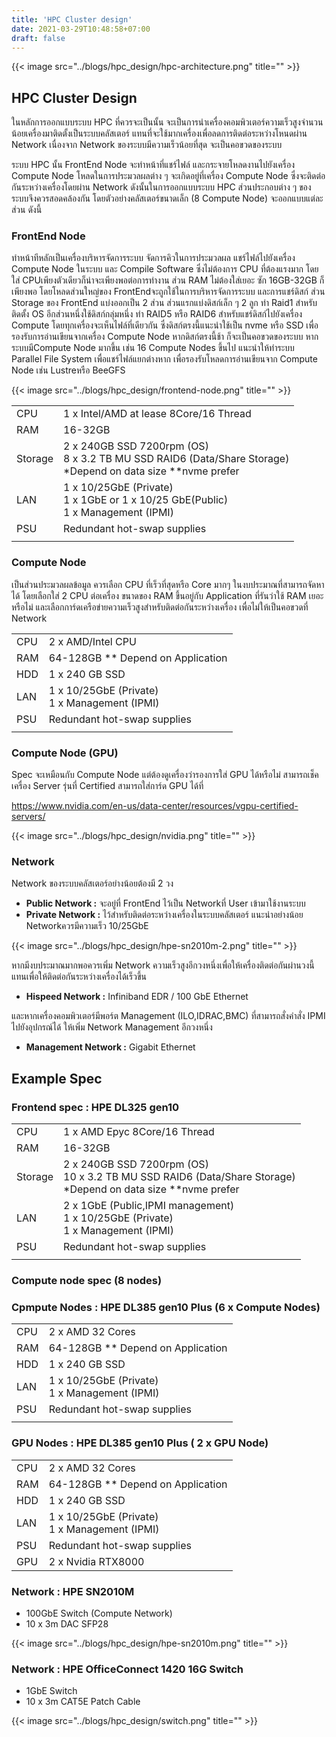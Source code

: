 ```yaml
---
title: 'HPC Cluster design'
date: 2021-03-29T10:48:58+07:00
draft: false
---
```

{{< image src="../blogs/hpc_design/hpc-architecture.png" title="" >}}

## HPC Cluster Design

ในหลักการออกแบบระบบ HPC ที่ควรจะเป็นนั้น จะเป็นการนำเครื่องคอมพิวเตอร์ความเร็วสูงจำนวนน้อยเครื่องมาติดตั้งเป็นระบบคลัสเตอร์ แทนที่จะใช้มากเครื่องเพื่อลดการติดต่อระหว่างโหนดผ่าน Network เนื่องจาก Network ของระบบมีความเร็วน้อยที่สุด จะเป็นคอขวดของระบบ

ระบบ HPC นั้น FrontEnd Node จะทำหน้าที่แชร์ไฟล์ และกระจายโหลดงานไปยังเครื่อง Compute Node  โหลดในการประมวลผลต่าง ๆ จะเกิดอยู่ที่เครื่อง Compute Node ซึ่งจะติดต่อกันระหว่างเครื่องโดยผ่าน Network ดังนั้นในการออกแบบระบบ HPC  ส่วนประกอบต่าง ๆ ของระบบจึงควรสอดคล้องกัน โดยตัวอย่างคลัสเตอร์ขนาดเล็ก (8 Compute Node) จะออกแบบแต่ละส่วน ดังนี้

### FrontEnd Node
ทำหน้าทีหลักเป็นเครื่องบริหารจัดการระบบ จัดการคิวในการประมวลผล แชร์ไฟล์ไปยังเครื่อง Compute Node ในระบบ และ Compile Software ซึ่งไม่ต้องการ CPU ที่ต้องแรงมาก โดยใส่ CPUเพียงตัวเดียวก็น่าจะเพียงพอต่อการทำงาน   ส่วน RAM ไม่ต้องใส่เยอะ ซัก 16GB-32GB ก็เพียงพอ โดยโหลดส่วนใหญ่ของ FrontEndจะถูกใช้ในการบริหารจัดการระบบ และการแชร์ดิสก์ ส่วน Storage ของ FrontEnd แบ่งออกเป็น 2 ส่วน ส่วนแรกแบ่งดิสก์เล็ก ๆ 2 ลูก ทำ Raid1 สำหรับติดตั้ง OS  อีกส่วนหนึ่งใช้ดิสก์กลุ่มหนึ่ง ทำ RAID5 หรือ RAID6  สำหรับแชร์ดิสก์ไปยังเครื่อง Compute โดยทุกเครื่องจะเห็นไฟล์ที่เดียวกัน ซึ่งดิสก์ตรงนี้แนะนำใช้เป็น nvme หรือ SSD เพื่อรองรับการอ่านเขียนจากเครื่อง Compute Node หากดิสก์ตรงนี้ช้า ก็จะเป็นคอขวดของระบบ หากระบบมีCompute Node มากขึ้น เช่น 16 Compute Nodes ขึ้นไป แนะนำให้ทำระบบ Parallel File System เพื่อแชร์ไฟล์แยกต่างหาก เพื่อรองรับโหลดการอ่านเขียนจาก Compute Node เช่น Lustreหรือ BeeGFS

{{< image src="../blogs/hpc_design/frontend-node.png" title="" >}}

<table class="table">
  <tbody>
    <tr>
      <td>CPU</td> 
      <td>1 x Intel/AMD  at lease 8Core/16 Thread</td> 
    </tr>
    <tr>
      <td>RAM</td>
      <td>16-32GB</td>
    </tr>
    <tr>
      <td>Storage</td>
      <td>2 x 240GB SSD 7200rpm (OS)<br>
      8 x 3.2 TB MU SSD RAID6 (Data/Share Storage)<br>
      *Depend on data size **nvme prefer</td>
    </tr>
    <tr>
      <td>LAN</td>
      <td>1 x 10/25GbE (Private)<br>
      1 x 1GbE or 1 x 10/25 GbE(Public)<br>
      1 x Management (IPMI)</td>
    </tr>
    <tr>
      <td>PSU</td>
      <td>Redundant hot-swap supplies</td>
    </tr>
    <tr><td></td><td></td></tr>
    </tbody>
</table>


### Compute Node
เป็นส่วนประมวลผลข้อมูล ควรเลือก CPU ที่เร็วที่สุดหรือ Core มากๆ ในงบประมาณที่สามารถจัดหาได้ โดยเลือกใส่ 2 CPU ต่อเครื่อง ขนาดของ RAM ขึ้นอยู่กับ Application ที่รันว่าใช้ RAM เยอะหรือไม่ และเลือกการ์ดเครือข่ายความเร็วสูงสำหรับติดต่อกันระหว่างเครื่อง เพื่อไม่ให้เป็นคอขวดที่ Network 

<table class="table">
  <tbody>
    <tr>
      <td>CPU</td> 
      <td>2 x AMD/Intel CPU</td> 
    </tr>
    <tr>
      <td>RAM</td>
      <td>64-128GB ** Depend on Application</td>
    </tr>
    <tr>
      <td>HDD</td>
      <td>1 x 240 GB SSD</td>
    </tr>
    <tr>
      <td>LAN</td>
      <td>1 x 10/25GbE (Private)<br>
      1 x Management (IPMI)</td>
    </tr>
    <tr>
      <td>PSU</td>
      <td>Redundant hot-swap supplies</td>
    </tr>
    <tr><td></td><td></td></tr>
    </tbody>
</table>

### Compute Node (GPU)
Spec จะเหมือนกับ Compute Node  แต่ต้องดูเครื่องว่ารองการใส่ GPU ได้หรือไม่ สามารถเช็คเครื่อง Server รุ่นที่ Certified สามารถใส่การ์ด GPU ได้ที่

https://www.nvidia.com/en-us/data-center/resources/vgpu-certified-servers/

{{< image src="../blogs/hpc_design/nvidia.png" title="" >}}

### Network

Network ของระบบคลัสเตอร์อย่างน้อยต้องมี 2 วง 
- <b>Public Network :</b> จะอยู่ที่ FrontEnd ไว้เป็น Networkที่ User เข้ามาใช้งานระบบ 
- <b>Private Network :</b> ไว้สำหรับติดต่อระหว่างเครื่องในระบบคลัสเตอร์ แนะนำอย่างน้อย Networkควรมีความเร็ว 10/25GbE

{{< image src="../blogs/hpc_design/hpe-sn2010m-2.png" title="" >}}

หากมีงบประมาณมากพอควรเพิ่ม Network ความเร็วสูงอีกวงหนึ่งเพื่อให้เครื่องติดต่อกันผ่านวงนี้แทนเพื่อให้ติดต่อกันระหว่างเครื่องได้เร็วขึ้น

- <b>Hispeed Network :</b> Infiniband EDR / 100 GbE Ethernet

และหากเครื่องคอมพิวเตอร์มีพอร์ต Management (ILO,IDRAC,BMC) ที่สามารถสั่งคำสั่ง IPMI ไปยังอุปกรณ์ได้ ให้เพิ่ม Network Management อีกวงหนึ่ง

- <b>Management Network :</b> Gigabit Ethernet

## Example Spec

### Frontend spec : HPE DL325 gen10

<table class="table">
  <tbody>
    <tr>
      <td>CPU</td> 
      <td>1 x AMD  Epyc 8Core/16 Thread</td> 
    </tr>
    <tr>
      <td>RAM</td>
      <td>16-32GB</td>
    </tr>
    <tr>
      <td>Storage</td>
      <td>2 x 240GB SSD 7200rpm (OS)<br>
      10 x 3.2 TB MU SSD RAID6 (Data/Share Storage)<br>
      *Depend on data size **nvme prefer</td>
    </tr>
    <tr>
      <td>LAN</td>
      <td>2 x 1GbE (Public,IPMI management)<br>
      1 x 10/25GbE (Private)<br>
      1 x Management (IPMI)</td>
    </tr>
    <tr>
      <td>PSU</td>
      <td>Redundant hot-swap supplies</td>
    </tr>
    <tr><td></td><td></td></tr>
    </tbody>
</table>

### Compute node spec (8 nodes)

### Cpmpute Nodes : HPE DL385 gen10 Plus (6 x Compute Nodes)

<table class="table">
  <tbody>
    <tr>
      <td>CPU</td> 
      <td>2 x AMD 32 Cores</td> 
    </tr>
    <tr>
      <td>RAM</td>
      <td>64-128GB ** Depend on Application</td>
    </tr>
    <tr>
      <td>HDD</td>
      <td>1 x 240 GB SSD</td>
    </tr>
    <tr>
      <td>LAN</td>
      <td>1 x 10/25GbE (Private)<br>
      1 x Management (IPMI)</td>
    </tr>
    <tr>
      <td>PSU</td>
      <td>Redundant hot-swap supplies</td>
    </tr>
    <tr><td></td><td></td></tr>
    </tbody>
</table>

### GPU Nodes : HPE DL385 gen10 Plus ( 2 x GPU Node)

<table class="table">
  <tbody>
    <tr>
      <td>CPU</td> 
      <td>2 x AMD 32 Cores</td> 
    </tr>
    <tr>
      <td>RAM</td>
      <td>64-128GB ** Depend on Application</td>
    </tr>
    <tr>
      <td>HDD</td>
      <td>1 x 240 GB SSD</td>
    </tr>
    <tr>
      <td>LAN</td>
      <td>1 x 10/25GbE (Private)<br>
      1 x Management (IPMI)</td>
    </tr>
    <tr>
      <td>PSU</td>
      <td>Redundant hot-swap supplies</td>
    </tr>
    <tr>
      <td>GPU</td>
      <td>2 x Nvidia RTX8000</td>
    </tr>
    </tbody>
</table>

### Network : HPE SN2010M
- 100GbE Switch (Compute Network)  
- 10 x 3m DAC SFP28

{{< image src="../blogs/hpc_design/hpe-sn2010m.png" title="" >}}

### Network : HPE OfficeConnect 1420 16G Switch 
- 1GbE Switch
- 10 x 3m CAT5E Patch Cable

{{< image src="../blogs/hpc_design/switch.png" title="" >}}